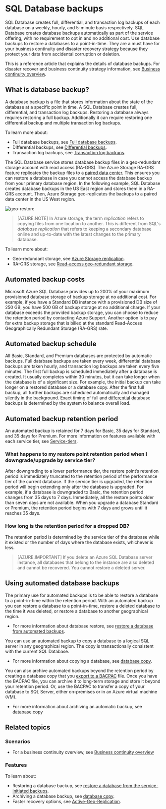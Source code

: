 <properties
   pageTitle="Cloud business continuity - Built-in backup - SQL Database | Microsoft Azure"
   description="Learn about SQL Database built-in backups that enable you to roll back an Azure SQL Database to a previous point in time or copy a database to a new database in an geographic region (up to 35 days)."
   services="sql-database"
   documentationCenter=""
   authors="CarlRabeler"
   manager="jhubbard"
   editor="monicar"/>

<tags
   ms.service="sql-database"
   ms.devlang="NA"
   ms.topic="article"
   ms.tgt_pltfrm="NA"
   ms.workload="NA"
   ms.date="09/26/2016"
   ms.author="carlrab"/>

# SQL Database backups

SQL Database creates full, differential, and transaction log backups of each database on a weekly, hourly, and 5-minute basis respectively. SQL Database creates database backups automatically as part of the service offering, with no requirement to opt in and no additional cost. Use database backups to restore a databases to a point-in-time. They are a must have for your business continuity and disaster recovery strategy because they protect your data from accidental corruption or deletion. 

This is a reference article that explains the details of database backups. For disaster recover and business continuity strategy information, see [Business continuity overview](sql-database-business-continuity.md).


## What is database backup?  

A database backup is a file that stores information about the state of the database at a specific point in time. A SQL Database creates full, differential, and transaction log backups. Restoring a database always requires restoring a full backup. Additionally it can require restoring one differential backup and multiple transaction log backups. 

To learn more about:

- Full database backups, see [Full database backups](https://msdn.microsoft.com/library/ms186289.aspx).
- Differential backups, see [Differential backups](https://msdn.microsoft.com/library/ms175526.aspx ).
- Transaction log backups, see [Transaction log backups](https://msdn.microsoft.com/en-us/library/ms191429.aspx).

The SQL Database service stores database backup files in a geo-redundant storage account with read access (RA-GRS). The Azure Storage RA-GRS feature replicates the backup files to a [paired data center](../best-practices-availability-paired-regions.md). This ensures you can restore a database in case you cannot access the database backup from your primary database region. In the following example, SQL Database creates database backups in the US East region and stores them in a RA-GRS account. Then, Azure Storage geo-replicates the backups to a paired data center in the US West region. 

![geo-restore](./media/sql-database-geo-restore/geo-restore-1.png)

>[AZURE.NOTE] In Azure storage, the term *replication* refers to copying files from one location to another. This is different from SQL's *database replication* that refers to keeping a secondary database online and up-to-date with the latest changes to the primary database. 

To learn more about:
- Geo-redundant storage, see [Azure Storage replication](../azure-storage/azure-storage-storage-redundancy).
- RA-GRS storage, see [Read-access geo-redundant storage](../azure-storage/azure-storage-storage-redundancy.md#read-access-geo-redundant-storage).

## Automated backup costs

Microsoft Azure SQL Database provides up to 200% of your maximum provisioned database storage of backup storage at no additional cost. For example, if you have a Standard DB instance with a provisioned DB size of 250 GB, you have 500 GB of backup storage at no additional charge. If your database exceeds the provided backup storage, you can choose to reduce the retention period by contacting Azure Support. Another option is to pay for extra backup storage that is billed at the standard Read-Access Geographically Redundant Storage (RA-GRS) rate. 

## Automated backup schedule

All Basic, Standard, and Premium databases are protected by automatic backups. Full database backups are taken every week, differential database backups are taken hourly, and transaction log backups are taken every five minutes. The first full backup is scheduled immediately after a database is created. It usually completes within 30 minutes, but it can take longer when the database is of a significant size. For example, the initial backup can take longer on a restored database or a database copy. After the first full backup, all further backups are scheduled automatically and managed silently in the background. Exact timing of full and [differential](https://msdn.microsoft.com/library/ms175526.aspx) database backups  is determined by the system to balance overall load. 

## Automated backup retention period

An automated backup is retained for 7 days for Basic, 35 days for Standard, and 35 days for Premium. For more information on features available with each service tier, see [Service-tiers](sql-database-service-tiers.md). 

### What happens to my restore point retention period when I downgrade/upgrade by service tier?

After downgrading to a lower performance tier, the restore point’s retention period is immediately truncated to the retention period of the performance tier of the current database. If the service tier is upgraded, the retention period will begin extending only after the database is upgraded. For example, if a database is downgraded to Basic, the retention period changes from 35 days to 7 days. Immediately, all the restore points older than seven days are not available. When you upgrade a database Standard or Premium, the retention period begins with 7 days and grows until it reaches 35 days.

### How long is the retention period for a dropped DB? 

The retention period is determined by the service tier of the database while it existed or the number of days where the database exists, whichever is less.

> [AZURE.IMPORTANT] If you delete an Azure SQL Database server instance, all databases that belong to the instance are also deleted and cannot be recovered. You cannot restore a deleted server.


## Using automated database backups

The primary use for automated backups is to be able to restore a database to a point-in-time within the retention period. With an automated backup you can restore a database to a point-in-time, restore a deleted database to the time it was deleted, or restore a database to another geographical region. 

- For more information about database restore, see [restore a database from automated backups](sql-database-recovery-using-backups.md).

You can use an automated backup to copy a database to a logical SQL server in any geographical region. The copy is transactionally consistent with the current SQL Database. 

- For more information about copying a database, see [database copy](sql-database-copy.md).

You can also archive automated backups beyond the retention period by creating a database copy that you [export to a BACPAC](sql-database-export.md) file. Once you have the BACPAC file, you can archive it to long-term storage and store it beyond your retention period. Or, use the BACPAC to transfer a copy of your database to SQL Server, either on-premises or in an Azure virtual machine (VM).

- For more information about archiving an automatic backup, see [database copy](sql-database-copy.md)


## Related topics

### Scenarios

- For a business continuity overview, see [Business continuity overview](sql-database-business-continuity.md)

### Features

To learn about:

- Restoring a database backup, see [restore a database from the service-initiated backups](sql-database-recovery-using-backups.md).
- Archiving a database backup, see [database copy](sql-database-copy.md).
- Faster recovery options, see [Active-Geo-Replication](sql-database-geo-replication-overview.md).

<!-- ### Tasks -->

<!-- ### Tutorials -->

